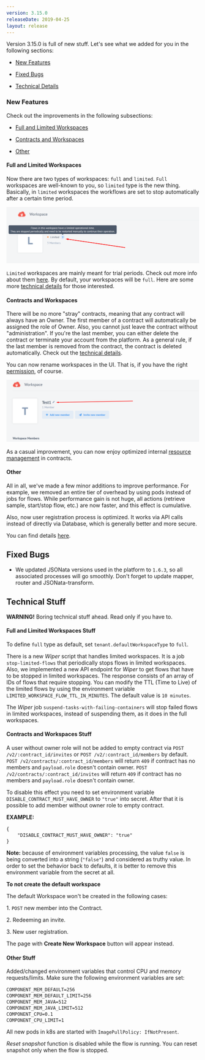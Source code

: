 ```yaml
---
version: 3.15.0
releaseDate: 2019-04-25
layout: release
---
```


Version 3.15.0 is full of new stuff. Let's see what we added for you in the following sections:

-   [New Features](#new-features)

-   [Fixed Bugs](#fixed-bugs)

-   [Technical Details](#technical-stuff)

### New Features

Check out the improvements in the following subsections:

-   [Full and Limited Workspaces](#full-and-limited-workspaces)

-   [Contracts and Workspaces](#contracts-and-workspaces)

-   [Other](#other)

#### Full and Limited Workspaces

Now there are two types of workspaces: `full` and `limited`. `Full` workspaces are well-known to you, so `limited` type is the new thing. Basically, in `limited` workspaces the workflows are set to stop automatically after a certain time period.

![](/assets/img/getting-started/contracts-and-workspaces/Screenshot_2.png)

`Limited` workspaces are mainly meant for trial periods. Check out more info about them [here](/getting-started/contracts-and-workspaces). By default, your workspaces will be `full`. Here are some more [technical details](#full-and-limited-workspaces-stuff) for those interested.



#### Contracts and Workspaces

There will be no more "stray" contracts, meaning that any contract will always have an Owner. The first member of a contract will automatically be assigned the role of Owner. Also, you cannot just leave the contract without "administration". If you're the last member, you can either delete the contract or terminate your account from the platform. As a general rule, if the last member is removed from the contract, the contract is deleted automatically. Check out the [technical details](#contracts-and-workspaces-stuff).

You can now rename workspaces in the UI. That is, if you have the right [permission](/guides/managing-user-roles-in-a-tenant), of course.

![](/assets/img/tenant-management-guide/managing-workspaces/Screenshot_35.png)

As a casual improvement, you can now enjoy optimized internal [resource management](#contracts-and-workspaces-stuff) in contracts.


#### Other

All in all, we've made a few minor additions to improve performance. For example, we removed an entire tier of overhead by using pods instead of jobs for flows. While performance gain is not huge, all actions (retrieve sample, start/stop flow, etc.) are now faster, and this effect is cumulative.  

Also, now user registration process is optimized. It works via
API calls instead of directly via Database, which is generally better and more secure.

You can find details [here](#other-stuff).


## Fixed Bugs

-  We updated JSONata versions used in the platform to `1.6.3`, so all associated processes will go smoothly. Don't forget to update mapper, router and JSONata-transform.


## Technical Stuff

**WARNING!** Boring technical stuff ahead. Read only if you have to.

#### Full and Limited Workspaces Stuff

To define `full` type as default, set `tenant.defaultWorkspaceType` to `full`.

There is a new *Wiper* script that handles limited workspaces. It is a job `stop-limited-flows` that periodically stops flows in limited workspaces. Also, we implemented a new API endpoint for *Wiper* to get flows that have to be stopped in limited workspaces. The response consists of an array of IDs of flows that require stopping. You can modify the TTL (Time to Live) of the limited flows by using the environment variable `LIMITED_WORKSPACE_FLOW_TTL_IN_MINUTES`. The default value is `10 minutes`.

The *Wiper* job `suspend-tasks-with-failing-containers` will stop failed flows in limited workspaces, instead of suspending them, as it does in the full workspaces.

#### Contracts and Workspaces Stuff

A user without owner role will not be added to empty contract via `POST /v2/:contract_id/invites` or `POST /v2/:contract_id/members` by default.
`POST /v2/contracts/:contract_id/members` will return `409` if contract has no members and `payload.role` doesn't contain owner.
`POST /v2/contracts/:contract_id/invites` will return `409` if contract has no members and `payload.role` doesn't contain owner.

To disable this effect you need to set environment variable `DISABLE_CONTRACT_MUST_HAVE_OWNER` to `"true"` into secret. After that it is possible to add member without owner role to empty contract.

**EXAMPLE:**
```
{
    "DISABLE_CONTRACT_MUST_HAVE_OWNER": "true"
}
```
**Note:** because of environment variables processing, the value `false` is being converted into a string (`"false"`) and considered as truthy value. In order to set the behavior back to defaults, it is better to remove this environment variable from the secret at all.

**To not create the default workspace**

The default Workspace won't be created in the following cases:

  1\. `POST` new member into the Contract.

  2\. Redeeming an invite.

  3\. New user registration.

  The page with **Create New Workspace** button will appear instead.

#### Other Stuff

Added/changed environment variables that control CPU and memory requests/limits.
Make sure the following environment variables are set:
```
COMPONENT_MEM_DEFAULT=256
COMPONENT_MEM_DEFAULT_LIMIT=256
COMPONENT_MEM_JAVA=512
COMPONENT_MEM_JAVA_LIMIT=512
COMPONENT_CPU=0.1
COMPONENT_CPU_LIMIT=1
```
All new pods in k8s are started with `ImagePullPolicy: IfNotPresent`.

*Reset snapshot* function is disabled while the flow is running. You can reset snapshot only when the flow is stopped.
